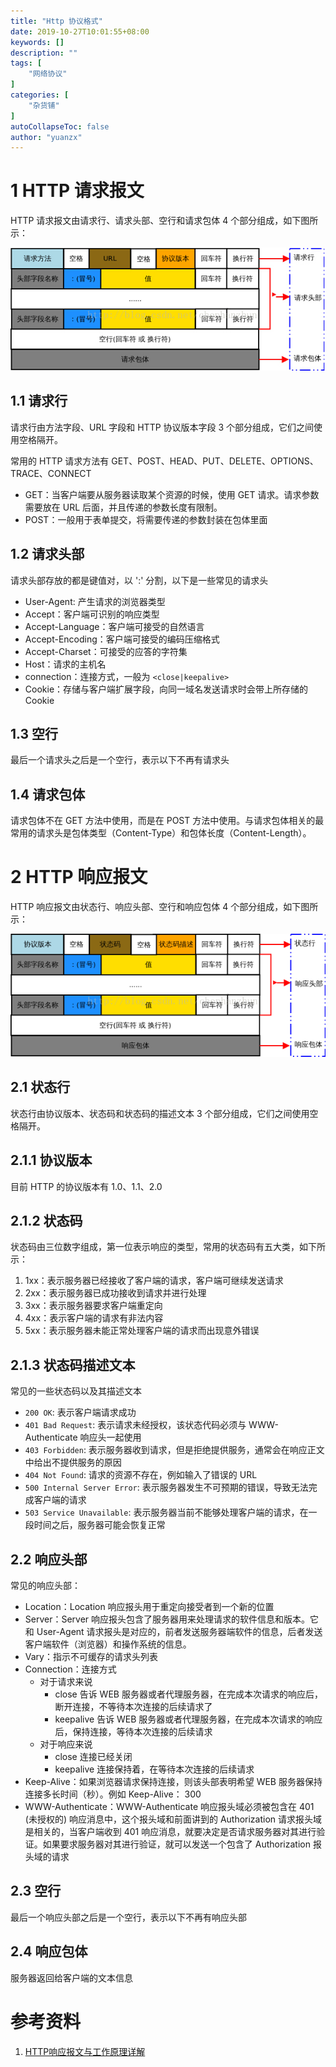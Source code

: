 ```yaml
---
title: "Http 协议格式"
date: 2019-10-27T10:01:55+08:00
keywords: []
description: ""
tags: [
    "网络协议"
]
categories: [
    "杂货铺"
]
autoCollapseToc: false
author: "yuanzx"
---
```


# 1 HTTP 请求报文

HTTP 请求报文由请求行、请求头部、空行和请求包体 4 个部分组成，如下图所示：

![HTTP 协议格式](/hub/2019/october/10.jpg)

## 1.1 请求行

请求行由方法字段、URL 字段和 HTTP 协议版本字段 3 个部分组成，它们之间使用空格隔开。

常用的 HTTP 请求方法有 GET、POST、HEAD、PUT、DELETE、OPTIONS、TRACE、CONNECT

- GET：当客户端要从服务器读取某个资源的时候，使用 GET 请求。请求参数需要放在 URL 后面，并且传递的参数长度有限制。
- POST：一般用于表单提交，将需要传递的参数封装在包体里面

## 1.2 请求头部

请求头部存放的都是键值对，以 ':' 分割，以下是一些常见的请求头

- User-Agent: 产生请求的浏览器类型
- Accept：客户端可识别的响应类型
- Accept-Language：客户端可接受的自然语言
- Accept-Encoding：客户端可接受的编码压缩格式
- Accept-Charset：可接受的应答的字符集
- Host：请求的主机名
- connection：连接方式，一般为 `<close|keepalive>`
- Cookie：存储与客户端扩展字段，向同一域名发送请求时会带上所存储的 Cookie

## 1.3 空行

最后一个请求头之后是一个空行，表示以下不再有请求头

## 1.4 请求包体

请求包体不在 GET 方法中使用，而是在 POST 方法中使用。与请求包体相关的最常用的请求头是包体类型（Content-Type）和包体长度（Content-Length）。

# 2 HTTP 响应报文

HTTP 响应报文由状态行、响应头部、空行和响应包体 4 个部分组成，如下图所示：

![HTTP 响应报文](/hub/2019/october/11.png)

## 2.1 状态行

状态行由协议版本、状态码和状态码的描述文本 3 个部分组成，它们之间使用空格隔开。

## 2.1.1 协议版本

目前 HTTP 的协议版本有 1.0、1.1、2.0

## 2.1.2 状态码

状态码由三位数字组成，第一位表示响应的类型，常用的状态码有五大类，如下所示：

1. 1xx：表示服务器已经接收了客户端的请求，客户端可继续发送请求
2. 2xx：表示服务器已成功接收到请求并进行处理
3. 3xx：表示服务器要求客户端重定向
4. 4xx：表示客户端的请求有非法内容
5. 5xx：表示服务器未能正常处理客户端的请求而出现意外错误

## 2.1.3 状态码描述文本

常见的一些状态码以及其描述文本

- `200 OK`: 表示客户端请求成功
- `401 Bad Request`: 表示请求未经授权，该状态代码必须与 WWW-Authenticate 响应头一起使用
- `403 Forbidden`: 表示服务器收到请求，但是拒绝提供服务，通常会在响应正文中给出不提供服务的原因
- `404 Not Found`: 请求的资源不存在，例如输入了错误的 URL
- `500 Internal Server Error`: 表示服务器发生不可预期的错误，导致无法完成客户端的请求
- `503 Service Unavailable`: 表示服务器当前不能够处理客户端的请求，在一段时间之后，服务器可能会恢复正常

## 2.2 响应头部

常见的响应头部：

- Location：Location 响应报头用于重定向接受者到一个新的位置
- Server：Server 响应报头包含了服务器用来处理请求的软件信息和版本。它和 User-Agent 请求报头是对应的，前者发送服务器端软件的信息，后者发送客户端软件（浏览器）和操作系统的信息。
- Vary：指示不可缓存的请求头列表
- Connection：连接方式
  - 对于请求来说
    - close 告诉 WEB 服务器或者代理服务器，在完成本次请求的响应后，断开连接，不等待本次连接的后续请求了
    - keepalive 告诉 WEB 服务器或者代理服务器，在完成本次请求的响应后，保持连接，等待本次连接的后续请求
  - 对于响应来说
    - close 连接已经关闭
    - keepalive 连接保持着，在等待本次连接的后续请求
- Keep-Alive：如果浏览器请求保持连接，则该头部表明希望 WEB 服务器保持连接多长时间（秒）。例如 Keep-Alive： 300
- WWW-Authenticate：WWW-Authenticate 响应报头域必须被包含在 401 (未授权的) 响应消息中，这个报头域和前面讲到的 Authorization 请求报头域是相关的，当客户端收到 401 响应消息，就要决定是否请求服务器对其进行验证。如果要求服务器对其进行验证，就可以发送一个包含了 Authorization 报头域的请求

## 2.3 空行

最后一个响应头部之后是一个空行，表示以下不再有响应头部

## 2.4 响应包体

服务器返回给客户端的文本信息

# 参考资料

1. [HTTP响应报文与工作原理详解](https://alleniverson.gitbooks.io/javaweb/content/%E7%AC%AC6%E7%AB%A0%20Http%E5%8D%8F%E8%AE%AE/HTTP%E5%93%8D%E5%BA%94%E6%8A%A5%E6%96%87%E4%B8%8E%E5%B7%A5%E4%BD%9C%E5%8E%9F%E7%90%86%E8%AF%A6%E8%A7%A3.html)